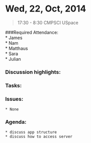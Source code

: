 # Wed, 22, Oct, 2014
> 17:30 - 8:30
> CMPSCI USpace

###Required Attendance:  
	* James  
	* Nam  
	* Matthaus  
	* Sara  
	* Julian  

### Discussion highlights: 

### Tasks:

### Issues:  
	* None  

### Agenda:  
	* discuss app structure
	* discuss how to access server
